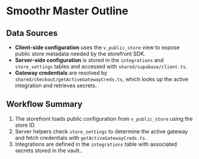 # Smoothr Master Outline

## Data Sources

- **Client-side configuration** uses the `v_public_store` view to expose public store metadata needed by the storefront SDK.
- **Server-side configuration** is stored in the `integrations` and `store_settings` tables and accessed with `shared/supabase/client.ts`.
- **Gateway credentials** are resolved by `shared/checkout/getActiveGatewayCreds.ts`, which looks up the active integration and retrieves secrets.

## Workflow Summary

1. The storefront loads public configuration from `v_public_store` using the store ID.
2. Server helpers check `store_settings` to determine the active gateway and fetch credentials with `getActiveGatewayCreds.ts`.
3. Integrations are defined in the `integrations` table with associated secrets stored in the vault..
